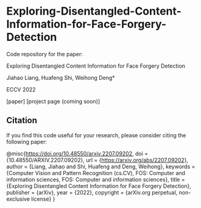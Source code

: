 # Exploring-Disentangled-Content-Information-for-Face-Forgery-Detection

Code repository for the paper:

Exploring Disentangled Content Information for Face Forgery Detection

Jiahao Liang, Huafeng Shi, Weihong Deng*

ECCV 2022

[paper] [project page (coming soon)]

## Citation
If you  find this code useful for your research, please consider citing the following paper:

@misc{https://doi.org/10.48550/arxiv.2207.09202,
    doi = {10.48550/ARXIV.2207.09202},
    url = {https://arxiv.org/abs/2207.09202},
    author = {Liang, Jiahao and Shi, Huafeng and Deng, Weihong},
    keywords = {Computer Vision and Pattern Recognition (cs.CV), FOS: Computer and information sciences, FOS: Computer and information sciences},
    title = {Exploring Disentangled Content Information for Face Forgery Detection},
    publisher = {arXiv},
    year = {2022},
    copyright = {arXiv.org perpetual, non-exclusive license}
}
